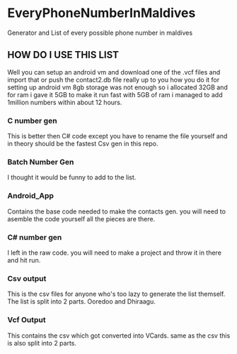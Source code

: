 # EveryPhoneNumberInMaldives
Generator and List of every possible phone number in maldives

## HOW DO I USE THIS LIST
Well you can setup an android vm and download one of the .vcf files and import that or push the contact2.db file really up to you how you do it
for setting up android vm 8gb storage was not enough so i allocated 32GB and for ram i gave it 5GB to make it run fast
with 5GB of ram i managed to add 1million numbers within about 12 hours.

### C number gen
This is better then C# code except you have to rename the file yourself and in theory should be the fastest Csv gen in this repo.

### Batch Number Gen
I thought it would be funny to add to the list.

### Android_App
Contains the base code needed to make the contacts gen. you will need to asemble the code yourself all the pieces are there.

### C# number gen
I left in the raw code. you will need to make a project and throw it in there and hit run.

### Csv output
This is the csv files for anyone who's too lazy to generate the list themself. \
The list is split into 2 parts. Ooredoo and Dhiraagu.

### Vcf Output
This contains the csv which got converted into VCards. same as the csv this is also split into 2 parts.


